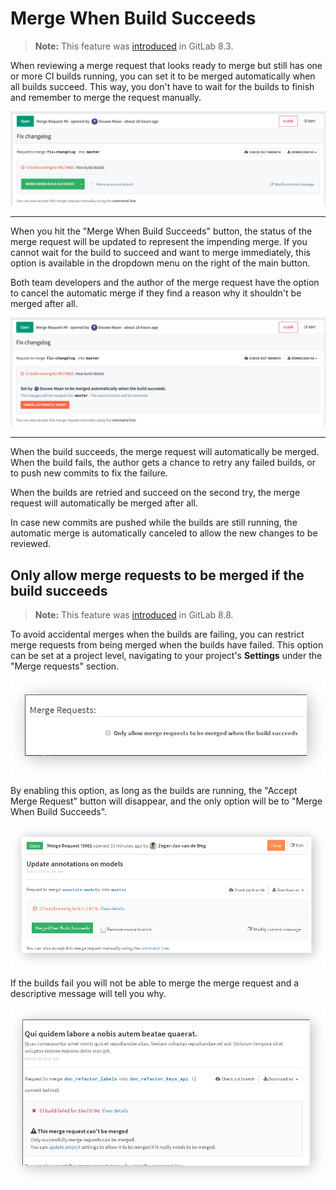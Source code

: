 # Merge When Build Succeeds

>**Note:**
This feature was [introduced][ce-1729] in GitLab 8.3.

When reviewing a merge request that looks ready to merge but still has one or
more CI builds running, you can set it to be merged automatically when all
builds succeed. This way, you don't have to wait for the builds to finish and
remember to merge the request manually.

![Enable](img/merge_when_build_succeeds_enable.png)

---

When you hit the "Merge When Build Succeeds" button, the status of the merge
request will be updated to represent the impending merge. If you cannot wait
for the build to succeed and want to merge immediately, this option is available
in the dropdown menu on the right of the main button.

Both team developers and the author of the merge request have the option to
cancel the automatic merge if they find a reason why it shouldn't be merged
after all.

![Status](img/merge_when_build_succeeds_status.png)

---

When the build succeeds, the merge request will automatically be merged. When
the build fails, the author gets a chance to retry any failed builds, or to
push new commits to fix the failure.

When the builds are retried and succeed on the second try, the merge request
will automatically be merged after all.

In case new commits are pushed while the builds are still running, the automatic
merge is automatically canceled to allow the new changes to be reviewed.

## Only allow merge requests to be merged if the build succeeds

>**Note:**
This feature was [introduced][ce-3828] in GitLab 8.8.

To avoid accidental merges when the builds are failing, you can restrict merge
requests from being merged when the builds have failed. This option can be set
at a project level, navigating to your project's **Settings** under the
"Merge requests" section.

![Merge Request settings](img/merge_when_build_succeds_merge_request_settings.png)

By enabling this option, as long as the builds are running, the "Accept Merge
Request" button will disappear, and the only option will be to "Merge When Build
Succeeds".

![Restricted Merge Request to be merged only if green is build](img/merge_when_build_succeeds_only_green_build.png)

If the builds fail you will not be able to merge the merge request and a
descriptive message will tell you why.

![Failed restricted Merge Request to be merged only if green is build](img/merge_when_build_succeds_only_build_failed.png)


[ce-1729]: https://gitlab.com/gitlab-org/gitlab-ce/merge_requests/1729
[ce-3828]: https://gitlab.com/gitlab-org/gitlab-ce/merge_requests/3828
